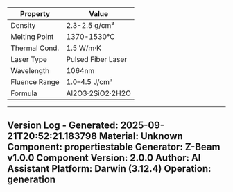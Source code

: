 | Property | Value |
|----------|-------|
| Density | 2.3-2.5 g/cm³ |
| Melting Point | 1370-1530°C |
| Thermal Cond. | 1.5 W/m·K |
| Laser Type | Pulsed Fiber Laser |
| Wavelength | 1064nm |
| Fluence Range | 1.0–4.5 J/cm² |
| Formula | Al2O3·2SiO2·2H2O |


---
Version Log - Generated: 2025-09-21T20:52:21.183798
Material: Unknown
Component: propertiestable
Generator: Z-Beam v1.0.0
Component Version: 2.0.0
Author: AI Assistant
Platform: Darwin (3.12.4)
Operation: generation
---